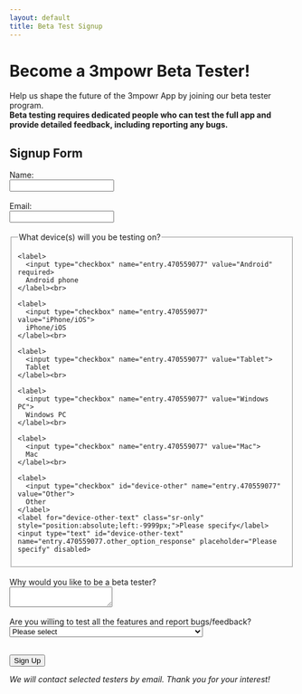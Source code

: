 ```yaml
---
layout: default
title: Beta Test Signup
---
```


# Become a 3mpowr Beta Tester!

Help us shape the future of the 3mpowr App by joining our beta tester program.  
**Beta testing requires dedicated people who can test the full app and provide detailed feedback, including reporting any bugs.**

## Signup Form

<form action="https://docs.google.com/forms/d/e/1FAIpQLScY599ZYJtpRakd421ADGZumejk2WjmbVvpUknw2uHAzTNx9A/formResponse" method="POST" target="_blank">
  <label>
    Name:<br>
    <input type="text" name="entry.2048050345" required>
  </label><br><br>

  <label>
    Email:<br>
    <input type="email" name="entry.2128873790" required>
  </label><br><br>

  <fieldset>
    <legend>What device(s) will you be testing on?</legend>

    <label>
      <input type="checkbox" name="entry.470559077" value="Android" required>
      Android phone
    </label><br>

    <label>
      <input type="checkbox" name="entry.470559077" value="iPhone/iOS">
      iPhone/iOS
    </label><br>

    <label>
      <input type="checkbox" name="entry.470559077" value="Tablet">
      Tablet
    </label><br>

    <label>
      <input type="checkbox" name="entry.470559077" value="Windows PC">
      Windows PC
    </label><br>

    <label>
      <input type="checkbox" name="entry.470559077" value="Mac">
      Mac
    </label><br>

    <label>
      <input type="checkbox" id="device-other" name="entry.470559077" value="Other">
      Other
    </label>
    <label for="device-other-text" class="sr-only" style="position:absolute;left:-9999px;">Please specify</label>
    <input type="text" id="device-other-text" name="entry.470559077.other_option_response" placeholder="Please specify" disabled>
  </fieldset>
  <br>

  <label>
    Why would you like to be a beta tester?<br>
    <textarea name="entry.1434274983"></textarea>
  </label><br><br>

  <label>
    Are you willing to test all the features and report bugs/feedback?<br>
    <select name="entry.617838265" required>
      <option value="">Please select</option>
      <option value="Yes">Yes, I am dedicated to testing and providing feedback.</option>
      <option value="No">No, I may not be able to test everything.</option>
    </select>
  </label><br><br>

  <button type="submit">Sign Up</button>
</form>

<script>
  (function () {
    const otherCb = document.getElementById('device-other');
    const otherText = document.getElementById('device-other-text');
    if (otherCb && otherText) {
      const sync = () => {
        otherText.disabled = !otherCb.checked;
        if (!otherCb.checked) otherText.value = '';
      };
      otherCb.addEventListener('change', sync);
      sync();
    }
  })();
</script>

*We will contact selected testers by email. Thank you for your interest!*
